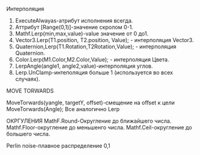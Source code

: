 Интерполяция
1. ExecuteAlwayas-атрибут исполнения всегда.
2. Аттрибут [Range(0,1)]-значение скролом 0-1.
3. Mathf.Lerp(min,max,value)-value значение от 0 до1.
4. Vector3.Lerp(T1.position, T2.position, Value); - интерполяция Vector3.
5. Quaternion,Lerp(T1.Rotation,T2Rotation,Value); - интерполяция Quaternion.
6. Color.Lerp(M1.Color,M2.Color,Value); - интерполяция Цвета.
7. LerpAngle(angle1, angle2,value)-интерполяция углов.
8. Lerp.UnClamp-интеполяция больше 1 (используется во всех случаях).

MOVE  TORWARDS

MoveTorwards(yangle, targetY, offset)-смещение на offset к цели
MoveTorwards(Angle);
Все аналогично Lerp

ОКРГУЛЕНИЯ
MathF.Round-Округление до ближайшего числа.
Mathf.Floor-округление до меньшенго числа.
Mathf.Ceil-округление до большего числа.

Perlin noise-плавное распределение 0,1
